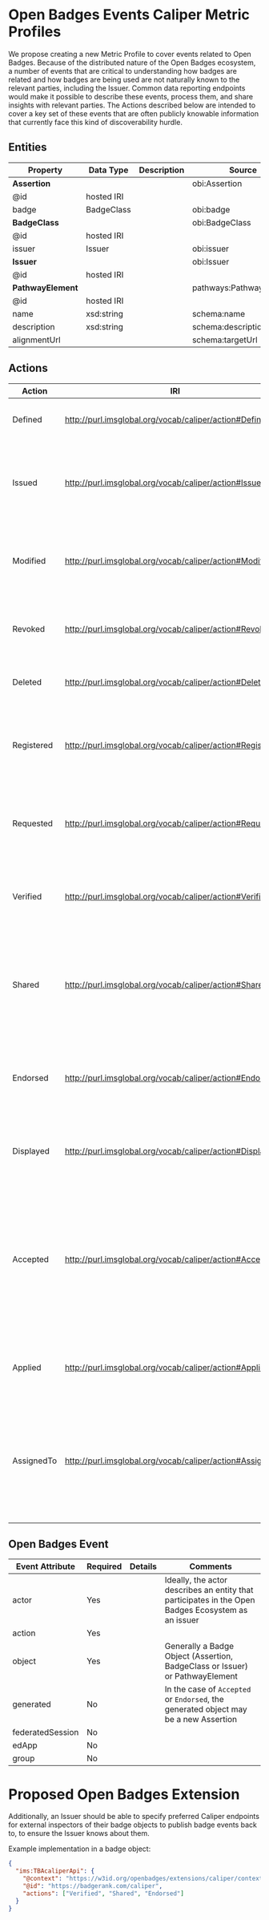 # Open Badges Events Caliper Metric Profiles
We propose creating a new Metric Profile to cover events related to Open Badges. Because of the distributed nature of the Open Badges ecosystem, a number of events that are critical to understanding how badges are related and how badges are being used are not naturally known to the relevant parties, including the Issuer. Common data reporting endpoints would make it possible to describe these events, process them, and share insights with relevant parties. The Actions described below are intended to cover a key set of these events that are often publicly knowable information that currently face this kind of discoverability hurdle.

## Entities

Property       | Data Type  | Description | Source
---------------|------------|-------------|----------
**Assertion**  |            |             | obi:Assertion
@id            | hosted IRI |             |
badge          | BadgeClass |             | obi:badge
**BadgeClass** |            |             | obi:BadgeClass
@id            | hosted IRI |             |
issuer         | Issuer     |             | obi:issuer
**Issuer**     |            |             | obi:Issuer
@id            | hosted IRI |             |
**PathwayElement** |        |             | pathways:PathwayElement
@id            | hosted IRI |             |
name           | xsd:string |             | schema:name
description    | xsd:string |             | schema:description
alignmentUrl   |            |             | schema:targetUrl

## Actions

Action | IRI | Description | New   |
-------|-----|------------ | :---: |
Defined | http://purl.imsglobal.org/vocab/caliper/action#Defined | Defined a new BadgeClass or Issuer | Yes |
Issued  | http://purl.imsglobal.org/vocab/caliper/action#Issued | Awarded an instance of a BadgeClass to a recipient, perhaps accepting an application | Yes
Modified | http://purl.imsglobal.org/vocab/caliper/action#Modified | Modified or updated a previously defined badge object with new metadata | No
Revoked | http://purl.imsglobal.org/vocab/caliper/action#Revoked | Updated a previously awarded badge to mark it as revoked | Yes
Deleted | http://purl.imsglobal.org/vocab/caliper/action#Deleted | Marked a defined badge object as deleted | No
Registered | http://purl.imsglobal.org/vocab/caliper/action#Registered | Registered a recipient profile with a backpack endpoint or issuer profile with issuer endpoint | Yes
Requested | http://purl.imsglobal.org/vocab/caliper/action#Requested | Requested a badge object or related resource from an issuer or repository | Yes
Verified | http://purl.imsglobal.org/vocab/caliper/action#Verified | Verified an Open Badge's authenticity and structural integrity | Yes
Shared | http://purl.imsglobal.org/vocab/caliper/action#Shared | Triggered or authorized a share of a single badge, collection, or other document including badges | No
Endorsed | http://purl.imsglobal.org/vocab/caliper/action#Endorsed | Issued an endorsement or annotation of an Issuer, BadgeClass, or Assertion that should be published | Yes
Displayed | http://purl.imsglobal.org/vocab/caliper/action#Displayed | Displayed badge details on a single badge to a consumer | Yes
Accepted | http://purl.imsglobal.org/vocab/caliper/action#Accepted | Inspected a badge or pathway with completion data and accepted it in exchange for some privilege, opportunity, access, or other benefit granted to the recipient. | Yes
Applied | http://purl.imsglobal.org/vocab/caliper/action#Applied | User submits evidence to an issuer in hopes of earning a badge. | Yes
AssignedTo | http://purl.imsglobal.org/vocab/caliper/action#AssignedTo | Set BadgeClass as related to prospective opportunity, privilege, objective, learning pathway, skill or competency definition | Yes

## Open Badges Event

Event Attribute  | Required | Details | Comments
-----------------|----------|---------|---------
actor            | Yes      |         | Ideally, the actor describes an entity that participates in the Open Badges Ecosystem as an issuer
action           | Yes      |         | 
object           | Yes      |         | Generally a Badge Object (Assertion, BadgeClass or Issuer) or PathwayElement
generated        | No       |         | In the case of `Accepted` or `Endorsed`, the generated object may be a new Assertion
federatedSession | No       |         | 
edApp            | No       |         | 
group            | No       |         | 

# Proposed Open Badges Extension
Additionally, an Issuer should be able to specify preferred Caliper endpoints for external inspectors of their badge objects to publish badge events back to, to ensure the Issuer knows about them.

Example implementation in a badge object:
```json
{
  "ims:TBAcaliperApi": {
    "@context": "https://w3id.org/openbadges/extensions/caliper/context.json",
    "@id": "https://badgerank.com/caliper",
    "actions": ["Verified", "Shared", "Endorsed"]
  }
}
```
